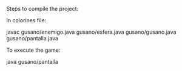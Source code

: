 Steps to compile the project:

In colorines file:

javac gusano/enemigo.java gusano/esfera.java gusano/gusano.java gusano/pantalla.java

To execute the game:

java gusano/pantalla
